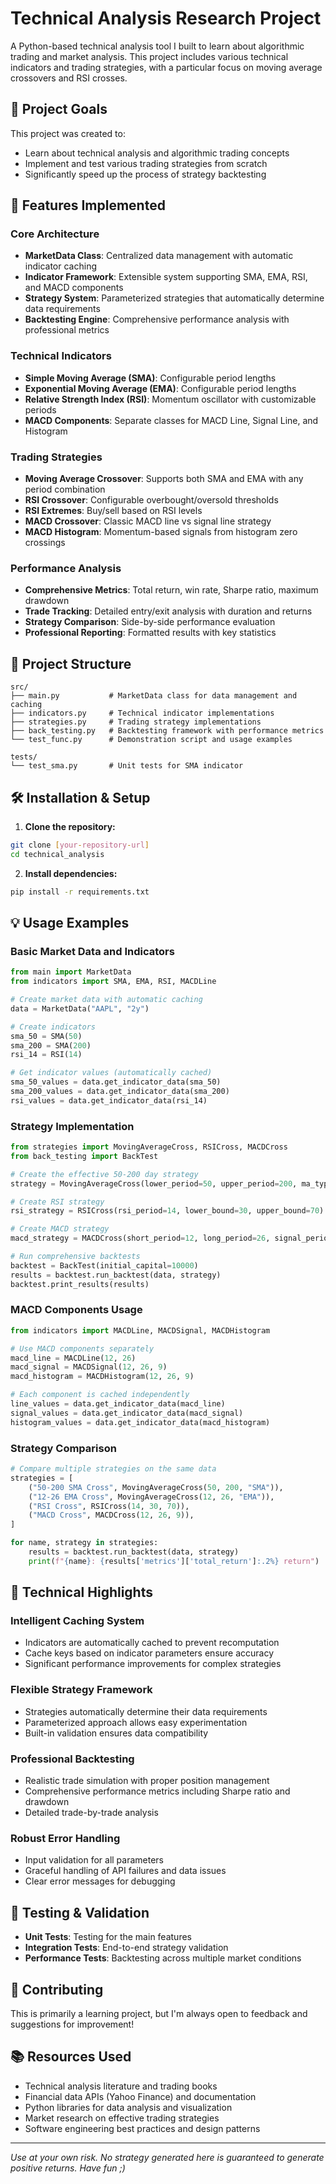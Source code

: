 # Technical Analysis Research Project

A Python-based technical analysis tool I built to learn about algorithmic trading and market analysis. This project includes various technical indicators and trading strategies, with a particular focus on moving average crossovers and RSI crosses.

## 🎯 Project Goals

This project was created to:
- Learn about technical analysis and algorithmic trading concepts
- Implement and test various trading strategies from scratch
- Significantly speed up the process of strategy backtesting


## 🚀 Features Implemented

### **Core Architecture**
- **MarketData Class**: Centralized data management with automatic indicator caching
- **Indicator Framework**: Extensible system supporting SMA, EMA, RSI, and MACD components
- **Strategy System**: Parameterized strategies that automatically determine data requirements
- **Backtesting Engine**: Comprehensive performance analysis with professional metrics

### **Technical Indicators**
- **Simple Moving Average (SMA)**: Configurable period lengths
- **Exponential Moving Average (EMA)**: Configurable period lengths  
- **Relative Strength Index (RSI)**: Momentum oscillator with customizable periods
- **MACD Components**: Separate classes for MACD Line, Signal Line, and Histogram

### **Trading Strategies**
- **Moving Average Crossover**: Supports both SMA and EMA with any period combination
- **RSI Crossover**: Configurable overbought/oversold thresholds
- **RSI Extremes**: Buy/sell based on RSI levels
- **MACD Crossover**: Classic MACD line vs signal line strategy
- **MACD Histogram**: Momentum-based signals from histogram zero crossings

### **Performance Analysis**
- **Comprehensive Metrics**: Total return, win rate, Sharpe ratio, maximum drawdown
- **Trade Tracking**: Detailed entry/exit analysis with duration and returns
- **Strategy Comparison**: Side-by-side performance evaluation
- **Professional Reporting**: Formatted results with key statistics

## 📁 Project Structure

```
src/
├── main.py           # MarketData class for data management and caching
├── indicators.py     # Technical indicator implementations
├── strategies.py     # Trading strategy implementations
├── back_testing.py   # Backtesting framework with performance metrics
└── test_func.py      # Demonstration script and usage examples

tests/
└── test_sma.py       # Unit tests for SMA indicator
```

## 🛠️ Installation & Setup

1. **Clone the repository:**
```bash
git clone [your-repository-url]
cd technical_analysis
```

2. **Install dependencies:**
```bash
pip install -r requirements.txt
```

## 💡 Usage Examples

### **Basic Market Data and Indicators**
```python
from main import MarketData
from indicators import SMA, EMA, RSI, MACDLine

# Create market data with automatic caching
data = MarketData("AAPL", "2y")

# Create indicators
sma_50 = SMA(50)
sma_200 = SMA(200)
rsi_14 = RSI(14)

# Get indicator values (automatically cached)
sma_50_values = data.get_indicator_data(sma_50)
sma_200_values = data.get_indicator_data(sma_200)
rsi_values = data.get_indicator_data(rsi_14)
```

### **Strategy Implementation**
```python
from strategies import MovingAverageCross, RSICross, MACDCross
from back_testing import BackTest

# Create the effective 50-200 day strategy
strategy = MovingAverageCross(lower_period=50, upper_period=200, ma_type="SMA")

# Create RSI strategy
rsi_strategy = RSICross(rsi_period=14, lower_bound=30, upper_bound=70)

# Create MACD strategy
macd_strategy = MACDCross(short_period=12, long_period=26, signal_period=9)

# Run comprehensive backtests
backtest = BackTest(initial_capital=10000)
results = backtest.run_backtest(data, strategy)
backtest.print_results(results)
```

### **MACD Components Usage**
```python
from indicators import MACDLine, MACDSignal, MACDHistogram

# Use MACD components separately
macd_line = MACDLine(12, 26)
macd_signal = MACDSignal(12, 26, 9)
macd_histogram = MACDHistogram(12, 26, 9)

# Each component is cached independently
line_values = data.get_indicator_data(macd_line)
signal_values = data.get_indicator_data(macd_signal)
histogram_values = data.get_indicator_data(macd_histogram)
```

### **Strategy Comparison**
```python
# Compare multiple strategies on the same data
strategies = [
    ("50-200 SMA Cross", MovingAverageCross(50, 200, "SMA")),
    ("12-26 EMA Cross", MovingAverageCross(12, 26, "EMA")),
    ("RSI Cross", RSICross(14, 30, 70)),
    ("MACD Cross", MACDCross(12, 26, 9)),
]

for name, strategy in strategies:
    results = backtest.run_backtest(data, strategy)
    print(f"{name}: {results['metrics']['total_return']:.2%} return")
```

## 🔧 Technical Highlights

### **Intelligent Caching System**
- Indicators are automatically cached to prevent recomputation
- Cache keys based on indicator parameters ensure accuracy
- Significant performance improvements for complex strategies

### **Flexible Strategy Framework**
- Strategies automatically determine their data requirements
- Parameterized approach allows easy experimentation
- Built-in validation ensures data compatibility

### **Professional Backtesting**
- Realistic trade simulation with proper position management
- Comprehensive performance metrics including Sharpe ratio and drawdown
- Detailed trade-by-trade analysis

### **Robust Error Handling**
- Input validation for all parameters
- Graceful handling of API failures and data issues
- Clear error messages for debugging


## 🧪 Testing & Validation

- **Unit Tests**: Testing for the main features
- **Integration Tests**: End-to-end strategy validation
- **Performance Tests**: Backtesting across multiple market conditions

## 🤝 Contributing

This is primarily a learning project, but I'm always open to feedback and suggestions for improvement!

## 📚 Resources Used

- Technical analysis literature and trading books
- Financial data APIs (Yahoo Finance) and documentation
- Python libraries for data analysis and visualization
- Market research on effective trading strategies
- Software engineering best practices and design patterns


---

*Use at your own risk. No strategy generated here is guaranteed to generate positive returns. Have fun ;)*
